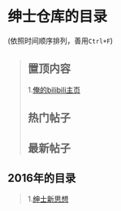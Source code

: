<h1 id="绅士仓库的目录">绅士仓库的目录</h1>

<p>(依照时间顺序排列，善用<code>Ctrl+F</code>)</p>

<blockquote>
  <h2 id="置顶内容">置顶内容</h2>
  
  <p>1.<a href="http://space.bilibili.com/10819469/#!/index">俺的bilibili主页</a></p>
  
  <h2 id="热门帖子">热门帖子</h2>
  
  <h2 id="最新帖子">最新帖子</h2>
</blockquote>

<h2 id="2016年的目录">2016年的目录</h2>

<blockquote>
  <p>1.<a href="https://github.com/th00/GentleLib/blob/master/New%20mind.md">绅士新思想</a></p>
</blockquote>
